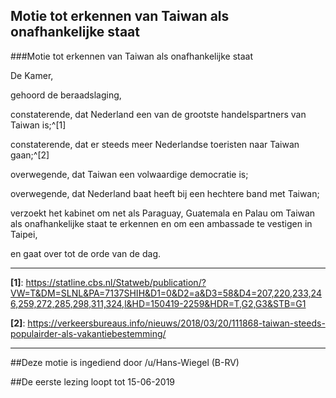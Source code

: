 ## Motie tot erkennen van Taiwan als onafhankelijke staat 
 
###Motie tot erkennen van Taiwan als onafhankelijke staat

De Kamer,

gehoord de beraadslaging,

constaterende, dat Nederland een van de grootste handelspartners van Taiwan is;^[1]

constaterende, dat er steeds meer Nederlandse toeristen naar Taiwan gaan;^[2]

overwegende, dat Taiwan een volwaardige democratie is;

overwegende, dat Nederland baat heeft bij een hechtere band met Taiwan;

verzoekt het kabinet om net als Paraguay, Guatemala en Palau om Taiwan als onafhankelijke staat te erkennen en om een ambassade te vestigen in Taipei,

en gaat over tot de orde van de dag.

---

**[1]**: https://statline.cbs.nl/Statweb/publication/?VW=T&DM=SLNL&PA=7137SHIH&D1=0&D2=a&D3=58&D4=207,220,233,246,259,272,285,298,311,324,l&HD=150419-2259&HDR=T,G2,G3&STB=G1

**[2]**: https://verkeersbureaus.info/nieuws/2018/03/20/111868-taiwan-steeds-populairder-als-vakantiebestemming/

---

##Deze motie is ingediend door /u/Hans-Wiegel (B-RV)

##De eerste lezing loopt tot 15-06-2019
